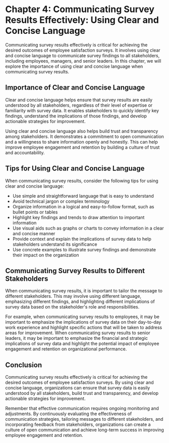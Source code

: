 Chapter 4: Communicating Survey Results Effectively: Using Clear and Concise Language
=====================================================================================

Communicating survey results effectively is critical for achieving the desired outcomes of employee satisfaction surveys. It involves using clear and concise language to communicate survey findings to all stakeholders, including employees, managers, and senior leaders. In this chapter, we will explore the importance of using clear and concise language when communicating survey results.

Importance of Clear and Concise Language
----------------------------------------

Clear and concise language helps ensure that survey results are easily understood by all stakeholders, regardless of their level of expertise or familiarity with survey data. It enables stakeholders to quickly identify key findings, understand the implications of those findings, and develop actionable strategies for improvement.

Using clear and concise language also helps build trust and transparency among stakeholders. It demonstrates a commitment to open communication and a willingness to share information openly and honestly. This can help improve employee engagement and retention by building a culture of trust and accountability.

Tips for Using Clear and Concise Language
-----------------------------------------

When communicating survey results, consider the following tips for using clear and concise language:

* Use simple and straightforward language that is easy to understand
* Avoid technical jargon or complex terminology
* Organize information in a logical and easy-to-follow format, such as bullet points or tables
* Highlight key findings and trends to draw attention to important information
* Use visual aids such as graphs or charts to convey information in a clear and concise manner
* Provide context and explain the implications of survey data to help stakeholders understand its significance
* Use concrete examples to illustrate survey findings and demonstrate their impact on the organization

Communicating Survey Results to Different Stakeholders
------------------------------------------------------

When communicating survey results, it is important to tailor the message to different stakeholders. This may involve using different language, emphasizing different findings, and highlighting different implications of survey data based on the stakeholder's role and responsibilities.

For example, when communicating survey results to employees, it may be important to emphasize the implications of survey data on their day-to-day work experience and highlight specific actions that will be taken to address areas for improvement. When communicating survey results to senior leaders, it may be important to emphasize the financial and strategic implications of survey data and highlight the potential impact of employee engagement and retention on organizational performance.

Conclusion
----------

Communicating survey results effectively is critical for achieving the desired outcomes of employee satisfaction surveys. By using clear and concise language, organizations can ensure that survey data is easily understood by all stakeholders, build trust and transparency, and develop actionable strategies for improvement.

Remember that effective communication requires ongoing monitoring and adjustments. By continuously evaluating the effectiveness of communication strategies, tailoring messages to different stakeholders, and incorporating feedback from stakeholders, organizations can create a culture of open communication and achieve long-term success in improving employee engagement and retention.
